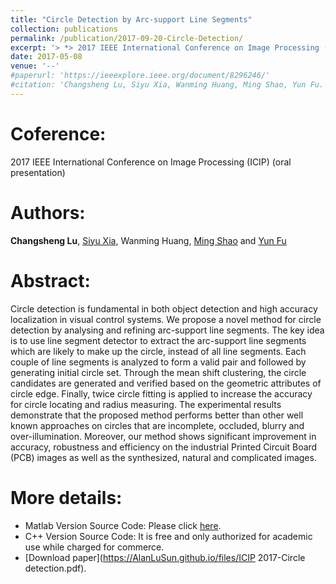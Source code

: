```yaml
---
title: "Circle Detection by Arc-support Line Segments"
collection: publications
permalink: /publication/2017-09-20-Circle-Detection/
excerpt: '> *> 2017 IEEE International Conference on Image Processing (ICIP) (oral presentation)*<br>> ***Changsheng Lu**, Siyu Xia, Wanming Huang, Ming Shao and Yun Fu*<br>> We propose a novel method for circle detection by analysing and refining arc-support line segments. The key idea is to use line segment detector to extract the arc-support line segments which are likely to make up the circle, instead of all line segments. Each couple of line segments is analyzed to form a valid pair and followed by generating initial circle set. Through the mean shift clustering, the circle candidates are generated and verified based on the geometric attributes of circle edge. Finally, twice circle fitting is applied to increase the accuracy for circle locating and radius measuring.'
date: 2017-05-08
venue: '--'
#paperurl: 'https://ieeexplore.ieee.org/document/8296246/'
#citation: 'Changsheng Lu, Siyu Xia, Wanming Huang, Ming Shao, Yun Fu. Circle Detection by Arc-support Line Segments. In: The 24rd IEEE International Conference on Image Processing (ICIP).'
---
```


Coference:
===
2017 IEEE International Conference on Image Processing (ICIP) (oral presentation)

Authors: 
===
**Changsheng Lu**, [Siyu Xia](http://automation.seu.edu.cn/Articles.aspx?id=2310), Wanming Huang, [Ming Shao](http://www.cis.umassd.edu/~mshao/) and [Yun Fu](http://www1.ece.neu.edu/~yunfu/)

Abstract: 
===
Circle detection is fundamental in both object detection and high accuracy localization in visual control systems. We propose a novel method for circle detection by analysing and refining arc-support line segments. The key idea is to use line segment detector to extract the arc-support line segments which are likely to make up the circle, instead of all line segments. Each couple of line segments is analyzed to form a valid pair and followed by generating initial circle set. Through the mean shift clustering, the circle candidates are generated and verified based on the geometric attributes of circle edge. Finally, twice circle fitting is applied to increase the accuracy for circle locating and radius measuring. The experimental results demonstrate that the proposed method performs better than other well known approaches on circles that are incomplete, occluded, blurry and over-illumination. Moreover, our method shows significant improvement in accuracy, robustness and efficiency on the industrial Printed Circuit Board (PCB) images as well as the synthesized, natural and complicated images.  

More details:
===  
- Matlab Version Source Code: Please click [here](https://github.com/AlanLuSun/Circle-detection).  
- C++ Version Source Code: It is free and only authorized for academic use while charged for commerce.  
- [Download paper](https://AlanLuSun.github.io/files/ICIP 2017-Circle detection.pdf).